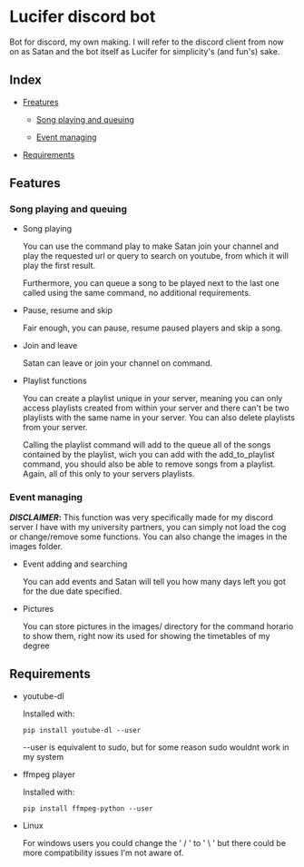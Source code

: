 # Lucifer discord bot
Bot for discord, my own making. I will refer to the discord client from now on as Satan and the bot itself as Lucifer for simplicity's (and fun's) sake.

## Index

+ [Freatures](#Freatures)
   
   + [Song playing and queuing](#Song-playing-and-queuing)

   + [Event managing](#Event-managing)

+ [Requirements](#Requirements)

## Features

### Song playing and queuing

+ Song playing

   You can use the command play to make Satan join your channel and play the requested url or query to search on youtube, from which it will play the first result.
   
   Furthermore, you can queue a song to be played next to the last one called using the same command, no additional requirements.
   
+ Pause, resume and skip

   Fair enough, you can pause, resume paused players and skip a song.
   
+ Join and leave

   Satan can leave or join your channel on command.

+ Playlist functions

   You can create a playlist unique in your server, meaning you can only access playlists created from within your server and there can't be two playlists with the same name in your server. You can also delete playlists from your server.
   
   Calling the playlist command will add to the queue all of the songs contained by the playlist, wich you can add with the add_to_playlist command, you should also be able to remove songs from a playlist. Again, all of this only to your servers playlists.
   
### Event managing
**_DISCLAIMER_:** This function was very specifically made for my discord server I have with my university partners, you can simply not load the cog or change/remove some functions. You can also change the images in the images folder.

+ Event adding and searching
   
   You can add events and Satan will tell you how many days left you got for the due date specified.

+ Pictures

   You can store pictures in the images/ directory for the command horario to show them, right now its used for showing the timetables of my degree

## Requirements

+ youtube-dl

   Installed with:
   
   ``` pip install youtube-dl --user ``` 

   --user is equivalent to sudo, but for some reason sudo wouldnt work in my system

+ ffmpeg player

   Installed with:

   ``` pip install ffmpeg-python --user ```

+ Linux

   For windows users you could change the ' / ' to ' \\ ' but there could be more compatibility issues I'm not aware of.
